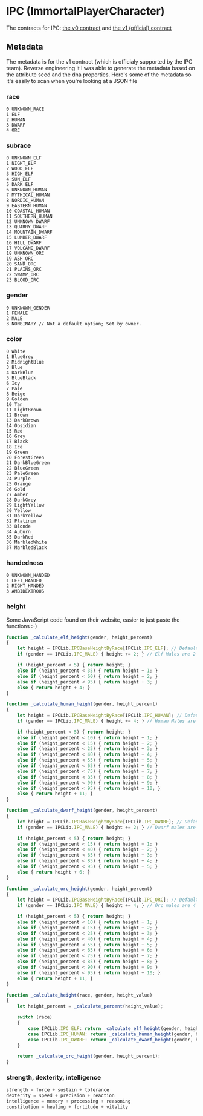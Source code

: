 # IPC (ImmortalPlayerCharacter)

The contracts for IPC: [the v0 contract](https://etherscan.io/token/0x4787993750b897fba6aad9e7328fc4f5c126e17c) and [the v1 (official) contract](https://etherscan.io/token/0x011C77fa577c500dEeDaD364b8af9e8540b808C0)

## Metadata

The metadata is for the v1 contract (which is officialy supported by the IPC team). 
Reverse engineering it I was able to generate the metadata based on the attribute seed and the dna properties.
Here's some of the metadata so it's easily to scan when you're looking at a JSON file

### race

```
0 UNKNOWN_RACE
1 ELF
2 HUMAN
3 DWARF
4 ORC
```

### subrace

```
0 UNKNOWN_ELF
1 NIGHT_ELF
2 WOOD_ELF
3 HIGH_ELF
4 SUN_ELF
5 DARK_ELF
6 UNKNOWN_HUMAN
7 MYTHICAL_HUMAN
8 NORDIC_HUMAN
9 EASTERN_HUMAN
10 COASTAL_HUMAN
11 SOUTHERN_HUMAN
12 UNKNOWN_DWARF
13 QUARRY_DWARF
14 MOUNTAIN_DWARF
15 LUMBER_DWARF
16 HILL_DWARF
17 VOLCANO_DWARF
18 UNKNOWN_ORC
19 ASH_ORC
20 SAND_ORC
21 PLAINS_ORC
22 SWAMP_ORC
23 BLOOD_ORC
```

### gender

```
0 UNKNOWN_GENDER
1 FEMALE
2 MALE
3 NONBINARY // Not a default option; Set by owner.
```

### color

```
0 White
1 BlueGrey
2 MidnightBlue
3 Blue
4 DarkBlue
5 BlueBlack
6 Icy
7 Pale
8 Beige
9 Golden
10 Tan
11 LightBrown
12 Brown
13 DarkBrown
14 Obsidian
15 Red
16 Grey
17 Black
18 Ice
19 Green
20 ForestGreen
21 DarkBlueGreen
22 BlueGreen
23 PaleGreen
24 Purple
25 Orange
26 Gold
27 Amber
28 DarkGrey
29 LightYellow
30 Yellow
31 DarkYellow
32 Platinum
33 Blonde
34 Auburn
35 DarkRed
36 MarbledWhite
37 MarbledBlack
```

### handedness

```
0 UNKNOWN_HANDED
1 LEFT_HANDED
2 RIGHT_HANDED
3 AMBIDEXTROUS
```

### height

Some JavaScript code found on their website, easier to just paste the functions :-)

```javascript
function _calculate_elf_height(gender, height_percent)
{
    let height = IPCLib.IPCBaseHeightByRace[IPCLib.IPC_ELF]; // Default.
    if (gender == IPCLib.IPC_MALE) { height += 2; } // Elf Males are 2 inches taller.

    if (height_percent < 5) { return height; }
    else if (height_percent < 35) { return height + 1; }
    else if (height_percent < 60) { return height + 2; }
    else if (height_percent < 95) { return height + 3; }
    else { return height + 4; }
}

function _calculate_human_height(gender, height_percent)
{
    let height = IPCLib.IPCBaseHeightByRace[IPCLib.IPC_HUMAN]; // Default.
    if (gender == IPCLib.IPC_MALE) { height += 4; } // Human Males are 4 inches taller.

    if (height_percent < 5) { return height; }
    else if (height_percent < 10) { return height + 1; }
    else if (height_percent < 15) { return height + 2; }
    else if (height_percent < 25) { return height + 3; }
    else if (height_percent < 40) { return height + 4; }
    else if (height_percent < 55) { return height + 5; }
    else if (height_percent < 65) { return height + 6; }
    else if (height_percent < 75) { return height + 7; }
    else if (height_percent < 85) { return height + 8; }
    else if (height_percent < 90) { return height + 9; }
    else if (height_percent < 95) { return height + 10; }
    else { return height + 11; }
}

function _calculate_dwarf_height(gender, height_percent)
{
    let height = IPCLib.IPCBaseHeightByRace[IPCLib.IPC_DWARF]; // Default.
    if (gender == IPCLib.IPC_MALE) { height += 2; } // Dwarf males are 2 inches taller.

    if (height_percent < 5) { return height; }
    else if (height_percent < 15) { return height + 1; }
    else if (height_percent < 40) { return height + 2; }
    else if (height_percent < 65) { return height + 3; }
    else if (height_percent < 85) { return height + 4; }
    else if (height_percent < 95) { return height + 5; }
    else { return height + 6; }
}

function _calculate_orc_height(gender, height_percent)
{
    let height = IPCLib.IPCBaseHeightByRace[IPCLib.IPC_ORC]; // Default.
    if (gender == IPCLib.IPC_MALE) { height += 4; } // Orc males are 4 inches taller.

    if (height_percent < 5) { return height; }
    else if (height_percent < 10) { return height + 1; }
    else if (height_percent < 15) { return height + 2; }
    else if (height_percent < 25) { return height + 3; }
    else if (height_percent < 40) { return height + 4; }
    else if (height_percent < 55) { return height + 5; }
    else if (height_percent < 65) { return height + 6; }
    else if (height_percent < 75) { return height + 7; }
    else if (height_percent < 85) { return height + 8; }
    else if (height_percent < 90) { return height + 9; }
    else if (height_percent < 95) { return height + 10; }
    else { return height + 11; }
}

function _calculate_height(race, gender, height_value)
{
    let height_percent = _calculate_percent(height_value);

    switch (race)
    {
        case IPCLib.IPC_ELF: return _calculate_elf_height(gender, height_percent);
        case IPCLib.IPC_HUMAN: return _calculate_human_height(gender, height_percent);
        case IPCLib.IPC_DWARF: return _calculate_dwarf_height(gender, height_percent);
    }

    return _calculate_orc_height(gender, height_percent);
}
```

### strength, dexterity, intelligence

```javascript
strength = force + sustain + tolerance
dexterity = speed + precision + reaction
intelligence = memory + processing + reasoning
constitution = healing + fortitude + vitality
```